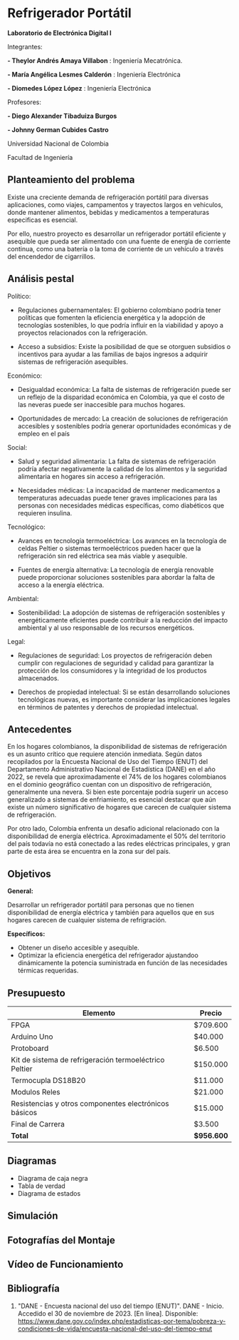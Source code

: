 # Refrigerador Portátil
**Laboratorio de Electrónica Digital I**

Integrantes:

**- Theylor Andrés Amaya Villabon** : Ingeniería Mecatrónica.

**- María Angélica Lesmes Calderón** : Ingeniería Electrónica 

**- Diomedes López López** : Ingeniería Electrónica

Profesores:

**- Diego Alexander Tibaduiza Burgos**

**- Johnny German Cubides Castro**

Universidad Nacional de Colombia

Facultad de Ingeniería

## Planteamiento del problema
Existe una creciente demanda de refrigeración portátil para diversas aplicaciones, como viajes, campamentos y trayectos largos en vehiculos, donde mantener alimentos, bebidas y medicamentos a temperaturas especificas es esencial. 

Por ello, nuestro proyecto es desarrollar un refrigerador portátil eficiente y asequible que pueda ser alimentado con una fuente de energía de corriente continua, como una batería o la toma de corriente de un vehículo a través del encendedor de cigarrillos. 

## Análisis pestal

Político:

- Regulaciones gubernamentales: El gobierno colombiano podría tener políticas que fomenten la eficiencia energética y la adopción de tecnologías sostenibles, lo que podría influir en la viabilidad y apoyo a proyectos relacionados con la refrigeración.

- Acceso a subsidios: Existe la posibilidad de que se otorguen subsidios o incentivos para ayudar a las familias de bajos ingresos a adquirir sistemas de refrigeración asequibles.

Económico:

- Desigualdad económica: La falta de sistemas de refrigeración puede ser un reflejo de la disparidad económica en Colombia, ya que el costo de las neveras puede ser inaccesible para muchos hogares.

- Oportunidades de mercado: La creación de soluciones de refrigeración accesibles y sostenibles podría generar oportunidades económicas y de empleo en el país

Social:

- Salud y seguridad alimentaria: La falta de sistemas de refrigeración podría afectar negativamente la calidad de los alimentos y la seguridad alimentaria en hogares sin acceso a refrigeración.

- Necesidades médicas: La incapacidad de mantener medicamentos a temperaturas adecuadas puede tener graves implicaciones para las personas con necesidades médicas específicas, como diabéticos que requieren insulina.

Tecnológico:

- Avances en tecnología termoeléctrica: Los avances en la tecnología de celdas Peltier o sistemas termoeléctricos pueden hacer que la refrigeración sin red eléctrica sea más viable y asequible.

- Fuentes de energía alternativa: La tecnología de energía renovable puede proporcionar soluciones sostenibles para abordar la falta de acceso a la energía eléctrica.

Ambiental:

- Sostenibilidad: La adopción de sistemas de refrigeración sostenibles y energéticamente eficientes puede contribuir a la reducción del impacto ambiental y al uso responsable de los recursos energéticos.

Legal:

- Regulaciones de seguridad: Los proyectos de refrigeración deben cumplir con regulaciones de seguridad y calidad para garantizar la protección de los consumidores y la integridad de los productos almacenados.
  
- Derechos de propiedad intelectual: Si se están desarrollando soluciones tecnológicas nuevas, es importante considerar las implicaciones legales en términos de patentes y derechos de propiedad intelectual.

## Antecedentes

En los hogares colombianos, la disponibilidad de sistemas de refrigeración es un asunto crítico que requiere atención inmediata. Según datos recopilados por la Encuesta Nacional de Uso del Tiempo (ENUT) del Departamento Administrativo Nacional de Estadística (DANE) en el año 2022, se revela que aproximadamente el 74% de los hogares colombianos en el dominio geográfico cuentan con un dispositivo de refrigeración, generalmente una nevera. Si bien este porcentaje podría sugerir 
un acceso generalizado a sistemas de enfriamiento, es esencial destacar que aún existe un número significativo de hogares que carecen de cualquier sistema de refrigeración. 

Por otro lado, Colombia enfrenta un desafío adicional relacionado con la disponibilidad de energía eléctrica. Aproximadamente el 50% del territorio del país todavía no está conectado a las redes eléctricas principales, y gran parte de esta área se encuentra en la zona sur del país. 

## Objetivos

**General:**

Desarrollar un refrigerador portátil para personas que no tienen disponibilidad de energía eléctrica y también para aquellos que en sus hogares carecen de cualquier sistema de refrigración.

**Específicos:** 

- Obtener un diseño accesible y asequible.
- Optimizar la eficiencia energética del refrigerador ajustandoo dinámicamente la potencia suministrada en función de las necesidades térmicas requeridas.

## Presupuesto 


| Elemento                             | Precio      |
| ------------------------------------ | ----------- |
| FPGA                                 | \$709.600   |
| Arduino Uno                          | \$40.000 |
| Protoboard                           | \$6.500 |
| Kit de sistema de refrigeración termoeléctrico Peltier | \$150.000  |
| Termocupla DS18B20                    | \$11.000    |
| Modulos Reles                        | \$21.000    |
| Resistencias y otros componentes electrónicos básicos       | \$15.000    |
| Final de Carrera   | \$3.500 |
| **Total**                            | **\$956.600** |

## Diagramas

- Diagrama de caja negra
- Tabla de verdad
- Diagrama de estados

## Simulación 

## Fotografías del Montaje

## Vídeo de Funcionamiento

## Bibliografía
1. "DANE - Encuesta nacional del uso del tiempo (ENUT)". DANE - Inicio. Accedido el 30 de noviembre de 2023. [En línea]. Disponible: https://www.dane.gov.co/index.php/estadisticas-por-tema/pobreza-y-condiciones-de-vida/encuesta-nacional-del-uso-del-tiempo-enut



